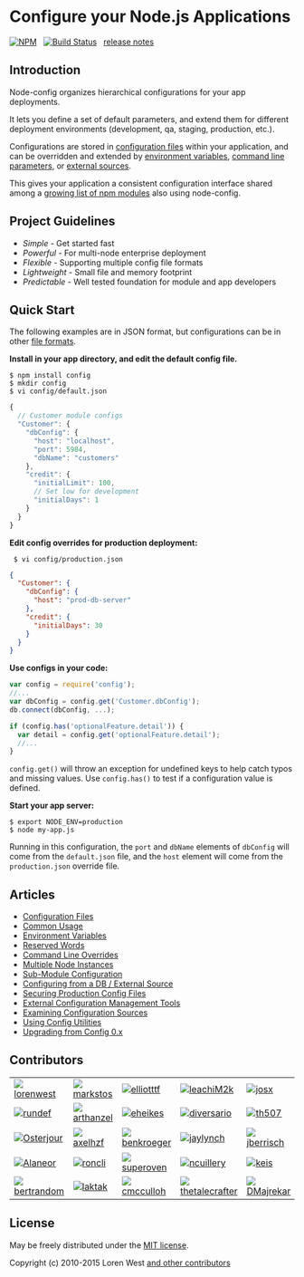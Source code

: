 Configure your Node.js Applications
===================================

[![NPM](https://nodei.co/npm/config.svg?downloads=true&downloadRank=true)](https://nodei.co/npm/config/)&nbsp;&nbsp;
[![Build Status](https://secure.travis-ci.org/lorenwest/node-config.svg?branch=master)](https://travis-ci.org/lorenwest/node-config)&nbsp;&nbsp;
[release notes](https://github.com/lorenwest/node-config/blob/master/History.md)

Introduction
------------

Node-config organizes hierarchical configurations for your app deployments.

It lets you define a set of default parameters,
and extend them for different deployment environments (development, qa,
staging, production, etc.).

Configurations are stored in [configuration files](https://github.com/lorenwest/node-config/wiki/Configuration-Files) within your application, and can be overridden and extended by [environment variables](https://github.com/lorenwest/node-config/wiki/Environment-Variables),
 [command line parameters](https://github.com/lorenwest/node-config/wiki/Command-Line-Overrides), or [external sources](https://github.com/lorenwest/node-config/wiki/Configuring-from-an-External-Source).

This gives your application a consistent configuration interface shared among a
[growing list of npm modules](https://www.npmjs.org/browse/depended/config) also using node-config.

Project Guidelines
------------------

* *Simple* - Get started fast
* *Powerful* - For multi-node enterprise deployment
* *Flexible* - Supporting multiple config file formats
* *Lightweight* - Small file and memory footprint
* *Predictable* - Well tested foundation for module and app developers

Quick Start
---------------
The following examples are in JSON format, but configurations can be in other [file formats](https://github.com/lorenwest/node-config/wiki/Configuration-Files#file-formats).

**Install in your app directory, and edit the default config file.**

```shell
$ npm install config
$ mkdir config
$ vi config/default.json
```
```js
{
  // Customer module configs
  "Customer": {
    "dbConfig": {
      "host": "localhost",
      "port": 5984,
      "dbName": "customers"
    },
    "credit": {
      "initialLimit": 100,
      // Set low for development
      "initialDays": 1
    }
  }
}
```

**Edit config overrides for production deployment:**

```shell
 $ vi config/production.json
```

```json
{
  "Customer": {
    "dbConfig": {
      "host": "prod-db-server"
    },
    "credit": {
      "initialDays": 30
    }
  }
}
```

**Use configs in your code:**

```js
var config = require('config');
//...
var dbConfig = config.get('Customer.dbConfig');
db.connect(dbConfig, ...);

if (config.has('optionalFeature.detail')) {
  var detail = config.get('optionalFeature.detail');
  //...
}
```

`config.get()` will throw an exception for undefined keys to help catch typos and missing values.
Use `config.has()` to test if a configuration value is defined.

**Start your app server:**

```shell
$ export NODE_ENV=production
$ node my-app.js
```

Running in this configuration, the `port` and `dbName` elements of `dbConfig`
will come from the `default.json` file, and the `host` element will
come from the `production.json` override file.

Articles
--------

* [Configuration Files](https://github.com/lorenwest/node-config/wiki/Configuration-Files)
* [Common Usage](https://github.com/lorenwest/node-config/wiki/Common-Usage)
* [Environment Variables](https://github.com/lorenwest/node-config/wiki/Environment-Variables)
* [Reserved Words](https://github.com/lorenwest/node-config/wiki/Reserved-Words)
* [Command Line Overrides](https://github.com/lorenwest/node-config/wiki/Command-Line-Overrides)
* [Multiple Node Instances](https://github.com/lorenwest/node-config/wiki/Multiple-Node-Instances)
* [Sub-Module Configuration](https://github.com/lorenwest/node-config/wiki/Sub-Module-Configuration)
* [Configuring from a DB / External Source](https://github.com/lorenwest/node-config/wiki/Configuring-from-an-External-Source)
* [Securing Production Config Files](https://github.com/lorenwest/node-config/wiki/Securing-Production-Config-Files)
* [External Configuration Management Tools](https://github.com/lorenwest/node-config/wiki/External-Configuration-Management-Tools)
* [Examining Configuration Sources](https://github.com/lorenwest/node-config/wiki/Examining-Configuration-Sources)
* [Using Config Utilities](https://github.com/lorenwest/node-config/wiki/Using-Config-Utilities)
* [Upgrading from Config 0.x](https://github.com/lorenwest/node-config/wiki/Upgrading-From-Config-0.x)

Contributors
------------
<table id="contributors"><tr><td><img src=https://avatars.githubusercontent.com/u/373538?v=3><a href="https://github.com/lorenwest">lorenwest</a></td><td><img src=https://avatars.githubusercontent.com/u/25829?v=3><a href="https://github.com/markstos">markstos</a></td><td><img src=https://avatars.githubusercontent.com/u/447151?v=3><a href="https://github.com/elliotttf">elliotttf</a></td><td><img src=https://avatars.githubusercontent.com/u/66902?v=3><a href="https://github.com/leachiM2k">leachiM2k</a></td><td><img src=https://avatars.githubusercontent.com/u/791137?v=3><a href="https://github.com/josx">josx</a></td><td><img src=https://avatars.githubusercontent.com/u/133277?v=3><a href="https://github.com/enyo">enyo</a></td></tr><tr><td><img src=https://avatars.githubusercontent.com/u/2675698?v=3><a href="https://github.com/rundef">rundef</a></td><td><img src=https://avatars.githubusercontent.com/u/1077378?v=3><a href="https://github.com/arthanzel">arthanzel</a></td><td><img src=https://avatars.githubusercontent.com/u/1656140?v=3><a href="https://github.com/eheikes">eheikes</a></td><td><img src=https://avatars.githubusercontent.com/u/355800?v=3><a href="https://github.com/diversario">diversario</a></td><td><img src=https://avatars.githubusercontent.com/u/138707?v=3><a href="https://github.com/th507">th507</a></td><td><img src=https://avatars.githubusercontent.com/u/842998?v=3><a href="https://github.com/nsabovic">nsabovic</a></td></tr><tr><td><img src=https://avatars.githubusercontent.com/u/506460?v=3><a href="https://github.com/Osterjour">Osterjour</a></td><td><img src=https://avatars.githubusercontent.com/u/175627?v=3><a href="https://github.com/axelhzf">axelhzf</a></td><td><img src=https://avatars.githubusercontent.com/u/7782055?v=3><a href="https://github.com/benkroeger">benkroeger</a></td><td><img src=https://avatars.githubusercontent.com/u/1246875?v=3><a href="https://github.com/jaylynch">jaylynch</a></td><td><img src=https://avatars.githubusercontent.com/u/145742?v=3><a href="https://github.com/jberrisch">jberrisch</a></td><td><img src=https://avatars.githubusercontent.com/u/1918551?v=3><a href="https://github.com/nitzan-shaked">nitzan-shaked</a></td></tr><tr><td><img src=https://avatars.githubusercontent.com/u/3058150?v=3><a href="https://github.com/Alaneor">Alaneor</a></td><td><img src=https://avatars.githubusercontent.com/u/498929?v=3><a href="https://github.com/roncli">roncli</a></td><td><img src=https://avatars.githubusercontent.com/u/1355559?v=3><a href="https://github.com/superoven">superoven</a></td><td><img src=https://avatars.githubusercontent.com/u/4425455?v=3><a href="https://github.com/ncuillery">ncuillery</a></td><td><img src=https://avatars.githubusercontent.com/u/125062?v=3><a href="https://github.com/keis">keis</a></td><td><img src=https://avatars.githubusercontent.com/u/16861?v=3><a href="https://github.com/abh">abh</a></td></tr><tr><td><img src=https://avatars.githubusercontent.com/u/57770?v=3><a href="https://github.com/bertrandom">bertrandom</a></td><td><img src=https://avatars.githubusercontent.com/u/959858?v=3><a href="https://github.com/laktak">laktak</a></td><td><img src=https://avatars.githubusercontent.com/u/157303?v=3><a href="https://github.com/cmcculloh">cmcculloh</a></td><td><img src=https://avatars.githubusercontent.com/u/270632?v=3><a href="https://github.com/thetalecrafter">thetalecrafter</a></td><td><img src=https://avatars.githubusercontent.com/u/28898?v=3><a href="https://github.com/DMajrekar">DMajrekar</a></td><td><img src=https://avatars.githubusercontent.com/u/5358976?v=3><a href="https://github.com/dsimidzija">dsimidzija</a></td></tr></table>

License
-------

May be freely distributed under the [MIT license](https://raw.githubusercontent.com/lorenwest/node-config/master/LICENSE).

Copyright (c) 2010-2015 Loren West 
[and other contributors](https://github.com/lorenwest/node-config/graphs/contributors)

